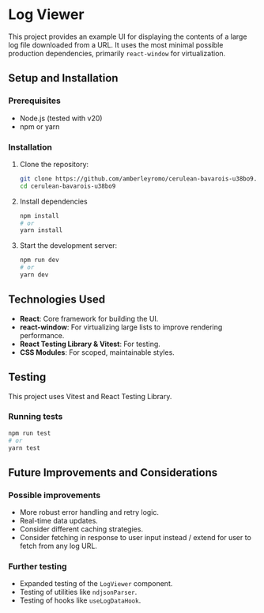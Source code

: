 # Log Viewer

This project provides an example UI for displaying the contents of a large log file downloaded from a URL. It uses the most minimal possible production dependencies, primarily `react-window` for virtualization.

## Setup and Installation

### Prerequisites

- Node.js (tested with v20)
- npm or yarn

### Installation

1. Clone the repository:

   ```bash
   git clone https://github.com/amberleyromo/cerulean-bavarois-u38bo9.git
   cd cerulean-bavarois-u38bo9
   ```

2. Install dependencies

   ```bash
   npm install
   # or
   yarn install
   ```

3. Start the development server:
   ```bash
   npm run dev
   # or
   yarn dev
   ```

## Technologies Used

- **React**: Core framework for building the UI.
- **react-window**: For virtualizing large lists to improve rendering performance.
- **React Testing Library & Vitest**: For testing.
- **CSS Modules**: For scoped, maintainable styles.

## Testing

This project uses Vitest and React Testing Library.

### Running tests

```bash
npm run test
# or
yarn test
```

## Future Improvements and Considerations

### Possible improvements
- More robust error handling and retry logic.
- Real-time data updates.
- Consider different caching strategies.
- Consider fetching in response to user input instead / extend for user to fetch from any log URL.

### Further testing
- Expanded testing of the `LogViewer` component.
- Testing of utilities like `ndjsonParser`.
- Testing of hooks like `useLogDataHook`.